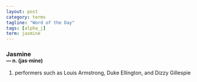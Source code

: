 ```yaml
---
layout: post
category: terms
tagline: "Word of the Day"
tags: [alpha_j]
term: jasmine
---
```


<h3>Jasmine<br/> <small>&mdash; n. (jas<span>&middot;</span>mine)</small></h3>
<p><ol><li>performers such as Louis Armstrong, Duke Ellington, and Dizzy Gillespie</li>
</ol></p>
